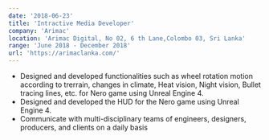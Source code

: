 ```yaml
---
date: '2018-06-23'
title: 'Intractive Media Developer'
company: 'Arimac'
location: 'Arimac Digital, No 02, 6 th Lane,Colombo 03, Sri Lanka'
range: 'June 2018 - December 2018'
url: 'https://arimaclanka.com/'
---
```


- Designed and developed functionalities such as wheel rotation motion according to trerrain, changes in climate, Heat vision, Night vision, Bullet tracing lines, etc. for Nero game using Unreal Engine 4.
- Designed and developed the HUD for the Nero game using Unreal Engine 4.
- Communicate with multi-disciplinary teams of engineers, designers, producers, and clients on a daily basis
